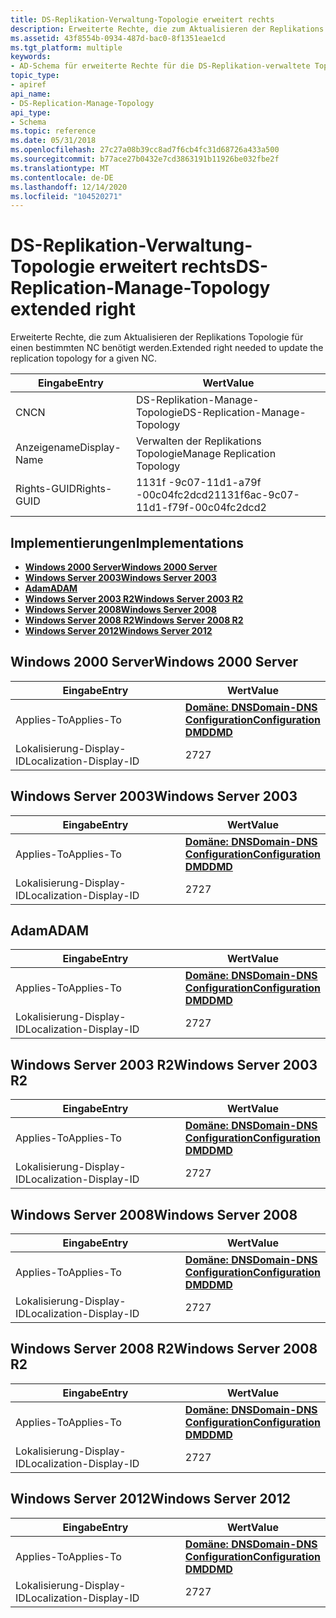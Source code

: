 ```yaml
---
title: DS-Replikation-Verwaltung-Topologie erweitert rechts
description: Erweiterte Rechte, die zum Aktualisieren der Replikations Topologie für einen bestimmten NC benötigt werden.
ms.assetid: 43f8554b-0934-487d-bac0-8f1351eae1cd
ms.tgt_platform: multiple
keywords:
- AD-Schema für erweiterte Rechte für die DS-Replikation-verwaltete Topologie
topic_type:
- apiref
api_name:
- DS-Replication-Manage-Topology
api_type:
- Schema
ms.topic: reference
ms.date: 05/31/2018
ms.openlocfilehash: 27c27a08b39cc8ad7f6cb4fc31d68726a433a500
ms.sourcegitcommit: b77ace27b0432e7cd3863191b11926be032fbe2f
ms.translationtype: MT
ms.contentlocale: de-DE
ms.lasthandoff: 12/14/2020
ms.locfileid: "104520271"
---
```

# <a name="ds-replication-manage-topology-extended-right"></a><span data-ttu-id="2d849-104">DS-Replikation-Verwaltung-Topologie erweitert rechts</span><span class="sxs-lookup"><span data-stu-id="2d849-104">DS-Replication-Manage-Topology extended right</span></span>

<span data-ttu-id="2d849-105">Erweiterte Rechte, die zum Aktualisieren der Replikations Topologie für einen bestimmten NC benötigt werden.</span><span class="sxs-lookup"><span data-stu-id="2d849-105">Extended right needed to update the replication topology for a given NC.</span></span>



| <span data-ttu-id="2d849-106">Eingabe</span><span class="sxs-lookup"><span data-stu-id="2d849-106">Entry</span></span> | <span data-ttu-id="2d849-107">Wert</span><span class="sxs-lookup"><span data-stu-id="2d849-107">Value</span></span> |
|--------------|--------------------------------------|
| <span data-ttu-id="2d849-108">CN</span><span class="sxs-lookup"><span data-stu-id="2d849-108">CN</span></span>           | <span data-ttu-id="2d849-109">DS-Replikation-Manage-Topologie</span><span class="sxs-lookup"><span data-stu-id="2d849-109">DS-Replication-Manage-Topology</span></span>       |
| <span data-ttu-id="2d849-110">Anzeigename</span><span class="sxs-lookup"><span data-stu-id="2d849-110">Display-Name</span></span> | <span data-ttu-id="2d849-111">Verwalten der Replikations Topologie</span><span class="sxs-lookup"><span data-stu-id="2d849-111">Manage Replication Topology</span></span>          |
| <span data-ttu-id="2d849-112">Rights-GUID</span><span class="sxs-lookup"><span data-stu-id="2d849-112">Rights-GUID</span></span>  | <span data-ttu-id="2d849-113">1131f -9c07-11d1-a79f -00c04fc2dcd2</span><span class="sxs-lookup"><span data-stu-id="2d849-113">1131f6ac-9c07-11d1-f79f-00c04fc2dcd2</span></span> |



## <a name="implementations"></a><span data-ttu-id="2d849-114">Implementierungen</span><span class="sxs-lookup"><span data-stu-id="2d849-114">Implementations</span></span>

-   [<span data-ttu-id="2d849-115">**Windows 2000 Server**</span><span class="sxs-lookup"><span data-stu-id="2d849-115">**Windows 2000 Server**</span></span>](#windows-2000-server)
-   [<span data-ttu-id="2d849-116">**Windows Server 2003**</span><span class="sxs-lookup"><span data-stu-id="2d849-116">**Windows Server 2003**</span></span>](#windows-server-2003)
-   [<span data-ttu-id="2d849-117">**Adam**</span><span class="sxs-lookup"><span data-stu-id="2d849-117">**ADAM**</span></span>](#adam)
-   [<span data-ttu-id="2d849-118">**Windows Server 2003 R2**</span><span class="sxs-lookup"><span data-stu-id="2d849-118">**Windows Server 2003 R2**</span></span>](#windows-server-2003-r2)
-   [<span data-ttu-id="2d849-119">**Windows Server 2008**</span><span class="sxs-lookup"><span data-stu-id="2d849-119">**Windows Server 2008**</span></span>](#windows-server-2008)
-   [<span data-ttu-id="2d849-120">**Windows Server 2008 R2**</span><span class="sxs-lookup"><span data-stu-id="2d849-120">**Windows Server 2008 R2**</span></span>](#windows-server-2008-r2)
-   [<span data-ttu-id="2d849-121">**Windows Server 2012**</span><span class="sxs-lookup"><span data-stu-id="2d849-121">**Windows Server 2012**</span></span>](#windows-server-2012)

## <a name="windows-2000-server"></a><span data-ttu-id="2d849-122">Windows 2000 Server</span><span class="sxs-lookup"><span data-stu-id="2d849-122">Windows 2000 Server</span></span>



| <span data-ttu-id="2d849-123">Eingabe</span><span class="sxs-lookup"><span data-stu-id="2d849-123">Entry</span></span> | <span data-ttu-id="2d849-124">Wert</span><span class="sxs-lookup"><span data-stu-id="2d849-124">Value</span></span> |
|-------------------------|----------------------------------------------------------------------------------------------------------------------------------|
| <span data-ttu-id="2d849-125">Applies-To</span><span class="sxs-lookup"><span data-stu-id="2d849-125">Applies-To</span></span>              | [<span data-ttu-id="2d849-126">**Domäne: DNS**</span><span class="sxs-lookup"><span data-stu-id="2d849-126">**Domain-DNS**</span></span>](c-domaindns.md)<br/> [<span data-ttu-id="2d849-127">**Configuration**</span><span class="sxs-lookup"><span data-stu-id="2d849-127">**Configuration**</span></span>](c-configuration.md)<br/> [<span data-ttu-id="2d849-128">**DMD**</span><span class="sxs-lookup"><span data-stu-id="2d849-128">**DMD**</span></span>](c-dmd.md)<br/> |
| <span data-ttu-id="2d849-129">Lokalisierung-Display-ID</span><span class="sxs-lookup"><span data-stu-id="2d849-129">Localization-Display-ID</span></span> | <span data-ttu-id="2d849-130">27</span><span class="sxs-lookup"><span data-stu-id="2d849-130">27</span></span>                                                                                                                               |



## <a name="windows-server-2003"></a><span data-ttu-id="2d849-131">Windows Server 2003</span><span class="sxs-lookup"><span data-stu-id="2d849-131">Windows Server 2003</span></span>



| <span data-ttu-id="2d849-132">Eingabe</span><span class="sxs-lookup"><span data-stu-id="2d849-132">Entry</span></span> | <span data-ttu-id="2d849-133">Wert</span><span class="sxs-lookup"><span data-stu-id="2d849-133">Value</span></span> |
|-------------------------|----------------------------------------------------------------------------------------------------------------------------------|
| <span data-ttu-id="2d849-134">Applies-To</span><span class="sxs-lookup"><span data-stu-id="2d849-134">Applies-To</span></span>              | [<span data-ttu-id="2d849-135">**Domäne: DNS**</span><span class="sxs-lookup"><span data-stu-id="2d849-135">**Domain-DNS**</span></span>](c-domaindns.md)<br/> [<span data-ttu-id="2d849-136">**Configuration**</span><span class="sxs-lookup"><span data-stu-id="2d849-136">**Configuration**</span></span>](c-configuration.md)<br/> [<span data-ttu-id="2d849-137">**DMD**</span><span class="sxs-lookup"><span data-stu-id="2d849-137">**DMD**</span></span>](c-dmd.md)<br/> |
| <span data-ttu-id="2d849-138">Lokalisierung-Display-ID</span><span class="sxs-lookup"><span data-stu-id="2d849-138">Localization-Display-ID</span></span> | <span data-ttu-id="2d849-139">27</span><span class="sxs-lookup"><span data-stu-id="2d849-139">27</span></span>                                                                                                                               |



## <a name="adam"></a><span data-ttu-id="2d849-140">Adam</span><span class="sxs-lookup"><span data-stu-id="2d849-140">ADAM</span></span>



| <span data-ttu-id="2d849-141">Eingabe</span><span class="sxs-lookup"><span data-stu-id="2d849-141">Entry</span></span> | <span data-ttu-id="2d849-142">Wert</span><span class="sxs-lookup"><span data-stu-id="2d849-142">Value</span></span> |
|-------------------------|----------------------------------------------------------------------------------------------------------------------------------|
| <span data-ttu-id="2d849-143">Applies-To</span><span class="sxs-lookup"><span data-stu-id="2d849-143">Applies-To</span></span>              | [<span data-ttu-id="2d849-144">**Domäne: DNS**</span><span class="sxs-lookup"><span data-stu-id="2d849-144">**Domain-DNS**</span></span>](c-domaindns.md)<br/> [<span data-ttu-id="2d849-145">**Configuration**</span><span class="sxs-lookup"><span data-stu-id="2d849-145">**Configuration**</span></span>](c-configuration.md)<br/> [<span data-ttu-id="2d849-146">**DMD**</span><span class="sxs-lookup"><span data-stu-id="2d849-146">**DMD**</span></span>](c-dmd.md)<br/> |
| <span data-ttu-id="2d849-147">Lokalisierung-Display-ID</span><span class="sxs-lookup"><span data-stu-id="2d849-147">Localization-Display-ID</span></span> | <span data-ttu-id="2d849-148">27</span><span class="sxs-lookup"><span data-stu-id="2d849-148">27</span></span>                                                                                                                               |



## <a name="windows-server-2003-r2"></a><span data-ttu-id="2d849-149">Windows Server 2003 R2</span><span class="sxs-lookup"><span data-stu-id="2d849-149">Windows Server 2003 R2</span></span>



| <span data-ttu-id="2d849-150">Eingabe</span><span class="sxs-lookup"><span data-stu-id="2d849-150">Entry</span></span> | <span data-ttu-id="2d849-151">Wert</span><span class="sxs-lookup"><span data-stu-id="2d849-151">Value</span></span> |
|-------------------------|----------------------------------------------------------------------------------------------------------------------------------|
| <span data-ttu-id="2d849-152">Applies-To</span><span class="sxs-lookup"><span data-stu-id="2d849-152">Applies-To</span></span>              | [<span data-ttu-id="2d849-153">**Domäne: DNS**</span><span class="sxs-lookup"><span data-stu-id="2d849-153">**Domain-DNS**</span></span>](c-domaindns.md)<br/> [<span data-ttu-id="2d849-154">**Configuration**</span><span class="sxs-lookup"><span data-stu-id="2d849-154">**Configuration**</span></span>](c-configuration.md)<br/> [<span data-ttu-id="2d849-155">**DMD**</span><span class="sxs-lookup"><span data-stu-id="2d849-155">**DMD**</span></span>](c-dmd.md)<br/> |
| <span data-ttu-id="2d849-156">Lokalisierung-Display-ID</span><span class="sxs-lookup"><span data-stu-id="2d849-156">Localization-Display-ID</span></span> | <span data-ttu-id="2d849-157">27</span><span class="sxs-lookup"><span data-stu-id="2d849-157">27</span></span>                                                                                                                               |



## <a name="windows-server-2008"></a><span data-ttu-id="2d849-158">Windows Server 2008</span><span class="sxs-lookup"><span data-stu-id="2d849-158">Windows Server 2008</span></span>



| <span data-ttu-id="2d849-159">Eingabe</span><span class="sxs-lookup"><span data-stu-id="2d849-159">Entry</span></span> | <span data-ttu-id="2d849-160">Wert</span><span class="sxs-lookup"><span data-stu-id="2d849-160">Value</span></span> |
|-------------------------|----------------------------------------------------------------------------------------------------------------------------------|
| <span data-ttu-id="2d849-161">Applies-To</span><span class="sxs-lookup"><span data-stu-id="2d849-161">Applies-To</span></span>              | [<span data-ttu-id="2d849-162">**Domäne: DNS**</span><span class="sxs-lookup"><span data-stu-id="2d849-162">**Domain-DNS**</span></span>](c-domaindns.md)<br/> [<span data-ttu-id="2d849-163">**Configuration**</span><span class="sxs-lookup"><span data-stu-id="2d849-163">**Configuration**</span></span>](c-configuration.md)<br/> [<span data-ttu-id="2d849-164">**DMD**</span><span class="sxs-lookup"><span data-stu-id="2d849-164">**DMD**</span></span>](c-dmd.md)<br/> |
| <span data-ttu-id="2d849-165">Lokalisierung-Display-ID</span><span class="sxs-lookup"><span data-stu-id="2d849-165">Localization-Display-ID</span></span> | <span data-ttu-id="2d849-166">27</span><span class="sxs-lookup"><span data-stu-id="2d849-166">27</span></span>                                                                                                                               |



## <a name="windows-server-2008-r2"></a><span data-ttu-id="2d849-167">Windows Server 2008 R2</span><span class="sxs-lookup"><span data-stu-id="2d849-167">Windows Server 2008 R2</span></span>



| <span data-ttu-id="2d849-168">Eingabe</span><span class="sxs-lookup"><span data-stu-id="2d849-168">Entry</span></span> | <span data-ttu-id="2d849-169">Wert</span><span class="sxs-lookup"><span data-stu-id="2d849-169">Value</span></span> |
|-------------------------|----------------------------------------------------------------------------------------------------------------------------------|
| <span data-ttu-id="2d849-170">Applies-To</span><span class="sxs-lookup"><span data-stu-id="2d849-170">Applies-To</span></span>              | [<span data-ttu-id="2d849-171">**Domäne: DNS**</span><span class="sxs-lookup"><span data-stu-id="2d849-171">**Domain-DNS**</span></span>](c-domaindns.md)<br/> [<span data-ttu-id="2d849-172">**Configuration**</span><span class="sxs-lookup"><span data-stu-id="2d849-172">**Configuration**</span></span>](c-configuration.md)<br/> [<span data-ttu-id="2d849-173">**DMD**</span><span class="sxs-lookup"><span data-stu-id="2d849-173">**DMD**</span></span>](c-dmd.md)<br/> |
| <span data-ttu-id="2d849-174">Lokalisierung-Display-ID</span><span class="sxs-lookup"><span data-stu-id="2d849-174">Localization-Display-ID</span></span> | <span data-ttu-id="2d849-175">27</span><span class="sxs-lookup"><span data-stu-id="2d849-175">27</span></span>                                                                                                                               |



## <a name="windows-server-2012"></a><span data-ttu-id="2d849-176">Windows Server 2012</span><span class="sxs-lookup"><span data-stu-id="2d849-176">Windows Server 2012</span></span>



| <span data-ttu-id="2d849-177">Eingabe</span><span class="sxs-lookup"><span data-stu-id="2d849-177">Entry</span></span> | <span data-ttu-id="2d849-178">Wert</span><span class="sxs-lookup"><span data-stu-id="2d849-178">Value</span></span> |
|-------------------------|----------------------------------------------------------------------------------------------------------------------------------|
| <span data-ttu-id="2d849-179">Applies-To</span><span class="sxs-lookup"><span data-stu-id="2d849-179">Applies-To</span></span>              | [<span data-ttu-id="2d849-180">**Domäne: DNS**</span><span class="sxs-lookup"><span data-stu-id="2d849-180">**Domain-DNS**</span></span>](c-domaindns.md)<br/> [<span data-ttu-id="2d849-181">**Configuration**</span><span class="sxs-lookup"><span data-stu-id="2d849-181">**Configuration**</span></span>](c-configuration.md)<br/> [<span data-ttu-id="2d849-182">**DMD**</span><span class="sxs-lookup"><span data-stu-id="2d849-182">**DMD**</span></span>](c-dmd.md)<br/> |
| <span data-ttu-id="2d849-183">Lokalisierung-Display-ID</span><span class="sxs-lookup"><span data-stu-id="2d849-183">Localization-Display-ID</span></span> | <span data-ttu-id="2d849-184">27</span><span class="sxs-lookup"><span data-stu-id="2d849-184">27</span></span>                                                                                                                               |



 

 





